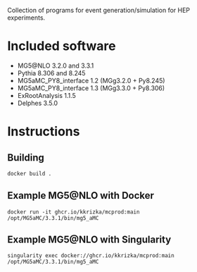 Collection of programs for event generation/simulation for HEP experiments.

# Included software
- MG5@NLO 3.2.0 and 3.3.1
- Pythia 8.306 and 8.245
- MG5aMC_PY8_interface 1.2 (MGg3.2.0 + Py8.245)
- MG5aMC_PY8_interface 1.3 (MGg3.3.0 + Py8.306)
- ExRootAnalysis 1.1.5
- Delphes 3.5.0

# Instructions
## Building
```sh
docker build .
```

## Example MG5@NLO with Docker
```
docker run -it ghcr.io/kkrizka/mcprod:main /opt/MG5aMC/3.3.1/bin/mg5_aMC
```

## Example MG5@NLO with Singularity
```
singularity exec docker://ghcr.io/kkrizka/mcprod:main /opt/MG5aMC/3.3.1/bin/mg5_aMC
```

